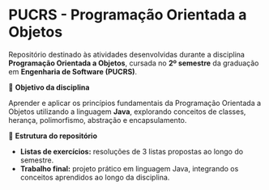 # PUCRS - Programação Orientada a Objetos

Repositório destinado às atividades desenvolvidas durante a disciplina **Programação Orientada a Objetos**, cursada no **2º semestre** da graduação em **Engenharia de Software (PUCRS)**.

🎯 **Objetivo da disciplina**

Aprender e aplicar os princípios fundamentais da Programação Orientada a Objetos utilizando a linguagem **Java**, explorando conceitos de classes, herança, polimorfismo, abstração e encapsulamento.

🧩 **Estrutura do repositório**

- **Listas de exercícios:** resoluções de 3 listas propostas ao longo do semestre.  
- **Trabalho final:** projeto prático em linguagem Java, integrando os conceitos aprendidos ao longo da disciplina.

